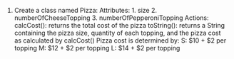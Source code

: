 1. Create a class named Pizza:
			Attributes:
				1. size
				2. numberOfCheeseTopping
				3. numberOfPepperoniTopping
			Actions:
				calcCost(): returns the total cost of the pizza
				toString(): returns a String containing the pizza size, quantity of each topping, and the pizza cost as calculated by calcCost()
		Pizza cost is determined by:
		                S: $10 + $2 per topping
		                M: $12 + $2 per topping
		                L: $14 + $2 per topping
